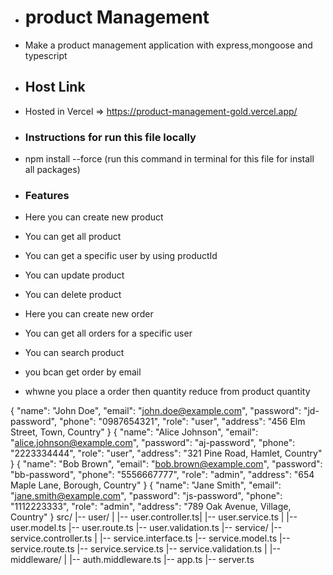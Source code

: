 - # product Management
- Make a product management application with express,mongoose and typescript

- ## Host Link
- Hosted in Vercel => https://product-management-gold.vercel.app/

- ### Instructions for run this file locally
- npm install --force (run this command in terminal for this file for install all packages)

- ### Features
- Here you can create new product
- You can get all product
- You can get a specific user by using productId
- You can update product
- You can delete product
- Here you can create new order
- You can get all orders for a specific user
- You can search product
- you bcan get order by email
- whwne you place a order then quantity reduce from product quantity

{
"name": "John Doe",
"email": "john.doe@example.com",
"password": "jd-password",
"phone": "0987654321",
"role": "user",
"address": "456 Elm Street, Town, Country"
}
{
"name": "Alice Johnson",
"email": "alice.johnson@example.com",
"password": "aj-password",
"phone": "2223334444",
"role": "user",
"address": "321 Pine Road, Hamlet, Country"
}
{
"name": "Bob Brown",
"email": "bob.brown@example.com",
"password": "bb-password",
"phone": "5556667777",
"role": "admin",
"address": "654 Maple Lane, Borough, Country"
}
{
"name": "Jane Smith",
"email": "jane.smith@example.com",
"password": "js-password",
"phone": "1112223333",
"role": "admin",
"address": "789 Oak Avenue, Village, Country"
}
src/
|-- user/
| |-- user.controller.ts| |-- user.service.ts
| |-- user.model.ts |-- user.route.ts |-- user.validation.ts
|-- service/ |-- service.controller.ts
| |-- service.interface.ts |-- service.model.ts |-- service.route.ts |-- service.service.ts |-- service.validation.ts
|
|-- middleware/
| |-- auth.middleware.ts
|-- app.ts
|-- server.ts
